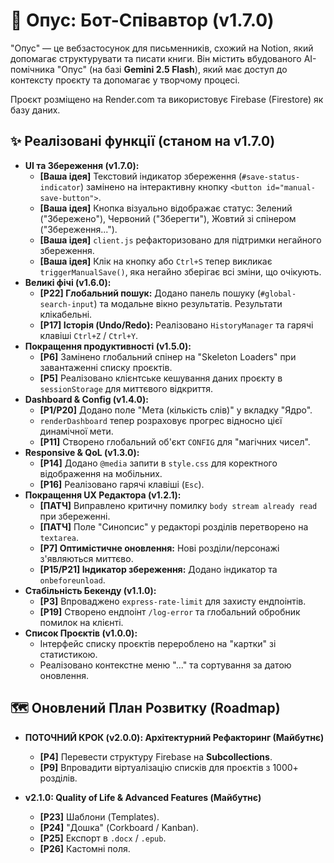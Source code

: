 # 📖 Опус: Бот-Співавтор (v1.7.0)

"Опус" — це вебзастосунок для письменників, схожий на Notion, який допомагає структурувати та писати книги. Він містить вбудованого АІ-помічника "Опус" (на базі **Gemini 2.5 Flash**), який має доступ до контексту проєкту та допомагає у творчому процесі.

Проєкт розміщено на Render.com та використовує Firebase (Firestore) як базу даних.

## ✨ Реалізовані функції (станом на v1.7.0)

* **UI та Збереження (v1.7.0):**
    * **[Ваша ідея]** Текстовий індикатор збереження (`#save-status-indicator`) замінено на інтерактивну кнопку `<button id="manual-save-button">`.
    * **[Ваша ідея]** Кнопка візуально відображає статус: Зелений ("Збережено"), Червоний ("Зберегти"), Жовтий зі спінером ("Збереження...").
    * **[Ваша ідея]** `client.js` рефакторизовано для підтримки негайного збереження.
    * **[Ваша ідея]** Клік на кнопку або `Ctrl+S` тепер викликає `triggerManualSave()`, яка негайно зберігає всі зміни, що очікують.
* **Великі фічі (v1.6.0):**
    * **[P22] Глобальний пошук:** Додано панель пошуку (`#global-search-input`) та модальне вікно результатів. Результати клікабельні.
    * **[P17] Історія (Undo/Redo):** Реалізовано `HistoryManager` та гарячі клавіші `Ctrl+Z` / `Ctrl+Y`.
* **Покращення продуктивності (v1.5.0):**
    * **[P6]** Замінено глобальний спінер на "Skeleton Loaders" при завантаженні списку проєктів.
    * **[P5]** Реалізовано клієнтське кешування даних проєкту в `sessionStorage` для миттєвого відкриття.
* **Dashboard & Config (v1.4.0):**
    * **[P1/P20]** Додано поле "Мета (кількість слів)" у вкладку "Ядро".
    * `renderDashboard` тепер розраховує прогрес відносно цієї динамічної мети.
    * **[P11]** Створено глобальний об'єкт `CONFIG` для "магічних чисел".
* **Responsive & QoL (v1.3.0):**
    * **[P14]** Додано `@media` запити в `style.css` для коректного відображення на мобільних.
    * **[P16]** Реалізовано гарячі клавіші (`Esc`).
* **Покращення UX Редактора (v1.2.1):**
    * **[ПАТЧ]** Виправлено критичну помилку `body stream already read` при збереженні.
    * **[ПАТЧ]** Поле "Синопсис" у редакторі розділів перетворено на `textarea`.
    * **[P7] Оптимістичне оновлення:** Нові розділи/персонажі з'являються миттєво.
    * **[P15/P21] Індикатор збереження:** Додано індикатор та `onbeforeunload`.
* **Стабільність Бекенду (v1.1.0):**
    * **[P3]** Впроваджено `express-rate-limit` для захисту ендпоінтів.
    * **[P19]** Створено ендпоінт `/log-error` та глобальний обробник помилок на клієнті.
* **Список Проєктів (v1.0.0):**
    * Інтерфейс списку проєктів перероблено на "картки" зі статистикою.
    * Реалізовано контекстне меню "..." та сортування за датою оновлення.

## 🗺️ Оновлений План Розвитку (Roadmap)

* **ПОТОЧНИЙ КРОК (v2.0.0): Архітектурний Рефакторинг (Майбутнє)**
    * **[P4]** Перевести структуру Firebase на **Subcollections**.
    * **[P9]** Впровадити віртуалізацію списків для проєктів з 1000+ розділів.

* **v2.1.0: Quality of Life & Advanced Features (Майбутнє)**
    * **[P23]** Шаблони (Templates).
    * **[P24]** "Дошка" (Corkboard / Kanban).
    * **[P25]** Експорт в `.docx` / `.epub`.
    * **[P26]** Кастомні поля.